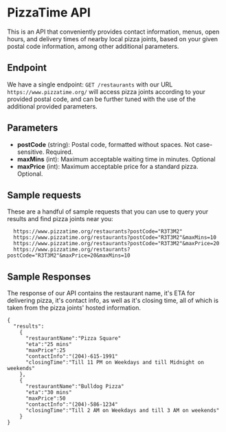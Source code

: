 # PizzaTime API

This is an API that conveniently provides contact information, menus, open hours, and delivery times of nearby local pizza joints, based on your given postal code information, among other additional parameters.


## Endpoint
We have a single endpoint: 
```GET /restaurants``` with our URL ```https://www.pizzatime.org/``` will access pizza joints according to your provided postal code, and can be further tuned with the use of the additional provided parameters.


## Parameters
  * **postCode** (string): Postal code, formatted without spaces. Not case-sensitive. Required.
  * **maxMins** (int): Maximum acceptable waiting time in minutes. Optional
  * **maxPrice** (int):  Maximum acceptable price for a standard pizza. Optional.
 

## Sample requests
These are a handful of sample requests that you can use to query your results and find pizza joints near you:
```
  https://www.pizzatime.org/restaurants?postCode="R3T3M2"
  https://www.pizzatime.org/restaurants?postCode="R3T3M2"&maxMins=10
  https://www.pizzatime.org/restaurants?postCode="R3T3M2"&maxPrice=20
  https://www.pizzatime.org/restaurants?postCode="R3T3M2"&maxPrice=20&maxMins=10
```

## Sample Responses
The response of our API contains the restaurant name, it's ETA for delivering pizza, it's contact info, as well as it's closing time, all of which is taken from the pizza joints' hosted information.

```
{
  "results":
    {
      "restaurantName":"Pizza Square"
      "eta":"25 mins"
      "maxPrice":25
      "contactInfo":"(204)-615-1991"
      "closingTime":"Till 11 PM on Weekdays and till Midnight on weekends"
    },
    {
      "restaurantName":"Bulldog Pizza"
      "eta":"30 mins"
      "maxPrice":50
      "contactInfo":"(204)-586-1234"
      "closingTime":"Till 2 AM on Weekdays and till 3 AM on weekends"
    }
}
```
